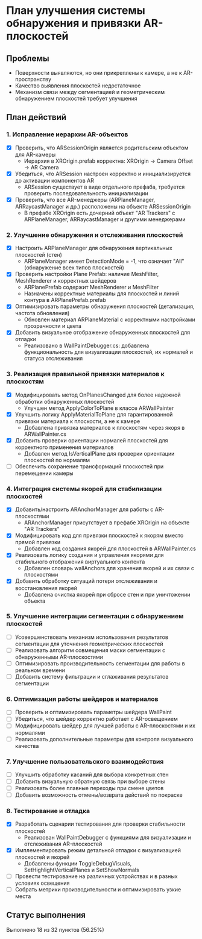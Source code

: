 # План улучшения системы обнаружения и привязки AR-плоскостей

## Проблемы
- Поверхности выявляются, но они прикреплены к камере, а не к AR-пространству
- Качество выявления плоскостей недостаточное
- Механизм связи между сегментацией и геометрическим обнаружением плоскостей требует улучшения

## План действий

### 1. Исправление иерархии AR-объектов
- [x] Проверить, что ARSessionOrigin является родительским объектом для AR-камеры
  * Иерархия в XROrigin.prefab корректна: XROrigin → Camera Offset → AR Camera
- [x] Убедиться, что ARSession настроен корректно и инициализируется до активации компонентов AR
  * ARSession существует в виде отдельного префаба, требуется проверить последовательность инициализации
- [x] Проверить, что все AR-менеджеры (ARPlaneManager, ARRaycastManager и др.) расположены на объекте ARSessionOrigin
  * В префабе XROrigin есть дочерний объект "AR Trackers" с ARPlaneManager, ARRaycastManager и другими менеджерами

### 2. Улучшение обнаружения и отслеживания плоскостей
- [x] Настроить ARPlaneManager для обнаружения вертикальных плоскостей (стен)
  * ARPlaneManager имеет DetectionMode = -1, что означает "All" (обнаружение всех типов плоскостей)
- [x] Проверить настройки Plane Prefab: наличие MeshFilter, MeshRenderer и корректных шейдеров
  * ARPlanePrefab содержит MeshRenderer и MeshFilter
  * Назначены корректные материалы для плоскостей и линий контура в ARPlanePrefab.prefab
- [x] Оптимизировать параметры обнаружения плоскостей (детализация, частота обновления)
  * Обновлен материал ARPlaneMaterial с корректными настройками прозрачности и цвета
- [x] Добавить визуальное отображение обнаруженных плоскостей для отладки
  * Реализовано в WallPaintDebugger.cs: добавлена функциональность для визуализации плоскостей, их нормалей и статуса отслеживания

### 3. Реализация правильной привязки материалов к плоскостям
- [x] Модифицировать метод OnPlanesChanged для более надежной обработки обнаруженных плоскостей
  * Улучшен метод ApplyColorToPlane в классе ARWallPainter
- [x] Улучшить логику ApplyMaterialToPlane для гарантированной привязки материала к плоскости, а не к камере
  * Добавлена привязка материалов к плоскостям через якоря в ARWallPainter.cs
- [x] Добавить проверки ориентации нормалей плоскостей для корректного применения материалов
  * Добавлен метод IsVerticalPlane для проверки ориентации плоскостей по нормалям
- [ ] Обеспечить сохранение трансформаций плоскостей при перемещении камеры

### 4. Интеграция системы якорей для стабилизации плоскостей
- [x] Добавить/настроить ARAnchorManager для работы с AR-плоскостями
  * ARAnchorManager присутствует в префабе XROrigin на объекте "AR Trackers"
- [x] Модифицировать код для привязки плоскостей к якорям вместо прямой привязки
  * Добавлен код создания якорей для плоскостей в ARWallPainter.cs
- [x] Реализовать логику создания и управления якорями для стабильного отображения виртуального контента
  * Добавлен словарь wallAnchors для хранения якорей и их связи с плоскостями
- [x] Добавить обработку ситуаций потери отслеживания и восстановления якорей
  * Добавлена очистка якорей при сбросе стен и при уничтожении объекта

### 5. Улучшение интеграции сегментации с обнаружением плоскостей
- [ ] Усовершенствовать механизм использования результатов сегментации для уточнения геометрических плоскостей
- [ ] Реализовать алгоритм совмещения маски сегментации с обнаруженными AR-плоскостями
- [ ] Оптимизировать производительность сегментации для работы в реальном времени
- [ ] Добавить систему фильтрации и сглаживания результатов сегментации

### 6. Оптимизация работы шейдеров и материалов
- [ ] Проверить и оптимизировать параметры шейдера WallPaint
- [ ] Убедиться, что шейдер корректно работает с AR-освещением
- [ ] Модифицировать шейдер для лучшей работы с AR-плоскостями и их нормалями
- [ ] Реализовать дополнительные параметры для контроля визуального качества

### 7. Улучшение пользовательского взаимодействия
- [ ] Улучшить обработку касаний для выбора конкретных стен
- [ ] Добавить визуальную обратную связь при выборе стены
- [ ] Реализовать более плавные переходы при смене цветов
- [ ] Добавить возможность отмены/возврата действий по покраске

### 8. Тестирование и отладка
- [x] Разработать сценарии тестирования для проверки стабильности плоскостей
  * Реализован WallPaintDebugger с функциями для визуализации и отслеживания AR-плоскостей
- [x] Имплементировать режим детальной отладки с визуализацией плоскостей и якорей
  * Добавлены функции ToggleDebugVisuals, SetHighlightVerticalPlanes и SetShowNormals
- [ ] Провести тестирование на различных устройствах и в разных условиях освещения
- [ ] Собрать метрики производительности и оптимизировать узкие места

## Статус выполнения
Выполнено 18 из 32 пунктов (56.25%) 